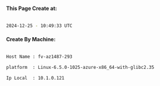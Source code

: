 
   
#### This Page Create at:

```bash

2024-12-25 - 10:49:33 UTC

```

#### Create By Machine:

```bash

Host Name : fv-az1487-293

platform  : Linux-6.5.0-1025-azure-x86_64-with-glibc2.35

Ip Local  : 10.1.0.121

```

